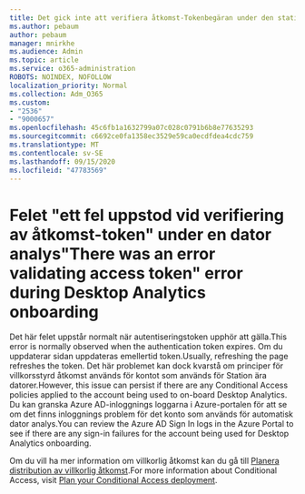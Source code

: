 ```yaml
---
title: Det gick inte att verifiera åtkomst-Tokenbegäran under den station ära dator analysen
ms.author: pebaum
author: pebaum
manager: mnirkhe
ms.audience: Admin
ms.topic: article
ms.service: o365-administration
ROBOTS: NOINDEX, NOFOLLOW
localization_priority: Normal
ms.collection: Adm_O365
ms.custom:
- "2536"
- "9000657"
ms.openlocfilehash: 45c6fb1a1632799a07c028c0791b6b8e77635293
ms.sourcegitcommit: c6692ce0fa1358ec3529e59ca0ecdfdea4cdc759
ms.translationtype: MT
ms.contentlocale: sv-SE
ms.lasthandoff: 09/15/2020
ms.locfileid: "47783569"
---
```

# <a name="there-was-an-error-validating-access-token-error-during-desktop-analytics-onboarding"></a><span data-ttu-id="ccafd-102">Felet "ett fel uppstod vid verifiering av åtkomst-token" under en dator analys</span><span class="sxs-lookup"><span data-stu-id="ccafd-102">"There was an error validating access token" error during Desktop Analytics onboarding</span></span>

<span data-ttu-id="ccafd-103">Det här felet uppstår normalt när autentiseringstoken upphör att gälla.</span><span class="sxs-lookup"><span data-stu-id="ccafd-103">This error is normally observed when the authentication token expires.</span></span> <span data-ttu-id="ccafd-104">Om du uppdaterar sidan uppdateras emellertid token.</span><span class="sxs-lookup"><span data-stu-id="ccafd-104">Usually, refreshing the page refreshes the token.</span></span> <span data-ttu-id="ccafd-105">Det här problemet kan dock kvarstå om principer för villkorsstyrd åtkomst används för kontot som används för Station ära datorer.</span><span class="sxs-lookup"><span data-stu-id="ccafd-105">However, this issue can persist if there are any Conditional Access policies applied to the account being used to on-board Desktop Analytics.</span></span> <span data-ttu-id="ccafd-106">Du kan granska Azure AD-inloggnings loggarna i Azure-portalen för att se om det finns inloggnings problem för det konto som används för automatisk dator analys.</span><span class="sxs-lookup"><span data-stu-id="ccafd-106">You can review the Azure AD Sign In logs in the Azure Portal to see if there are any sign-in failures for the account being used for Desktop Analytics onboarding.</span></span>

<span data-ttu-id="ccafd-107">Om du vill ha mer information om villkorlig åtkomst kan du gå till [Planera distribution av villkorlig åtkomst](https://docs.microsoft.com/azure/active-directory/conditional-access/plan-conditional-access).</span><span class="sxs-lookup"><span data-stu-id="ccafd-107">For more information about Conditional Access, visit [Plan your Conditional Access deployment](https://docs.microsoft.com/azure/active-directory/conditional-access/plan-conditional-access).</span></span>